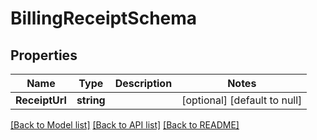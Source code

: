 # BillingReceiptSchema

## Properties
Name | Type | Description | Notes
------------ | ------------- | ------------- | -------------
**ReceiptUrl** | **string** |  | [optional] [default to null]

[[Back to Model list]](../README.md#documentation-for-models) [[Back to API list]](../README.md#documentation-for-api-endpoints) [[Back to README]](../README.md)


